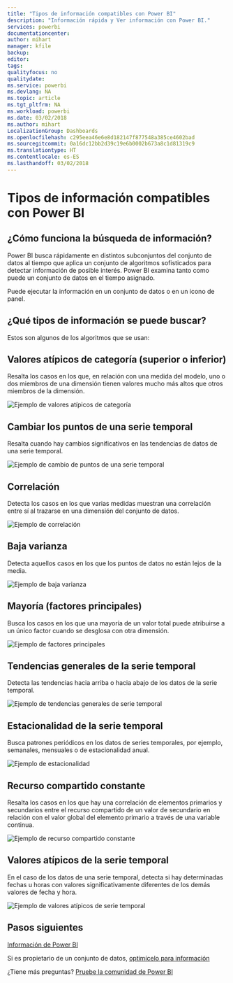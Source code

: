 ```yaml
---
title: "Tipos de información compatibles con Power BI"
description: "Información rápida y Ver información con Power BI."
services: powerbi
documentationcenter: 
author: mihart
manager: kfile
backup: 
editor: 
tags: 
qualityfocus: no
qualitydate: 
ms.service: powerbi
ms.devlang: NA
ms.topic: article
ms.tgt_pltfrm: NA
ms.workload: powerbi
ms.date: 03/02/2018
ms.author: mihart
LocalizationGroup: Dashboards
ms.openlocfilehash: c295eea46e6e8d182147f877548a385ce4602bad
ms.sourcegitcommit: 0a16dc12bb2d39c19e6b0002b673a8c1d81319c9
ms.translationtype: HT
ms.contentlocale: es-ES
ms.lasthandoff: 03/02/2018
---
```

# <a name="types-of-insights-supported-by-power-bi"></a>Tipos de información compatibles con Power BI
## <a name="how-does-insights-work"></a>¿Cómo funciona la búsqueda de información?
Power BI busca rápidamente en distintos subconjuntos del conjunto de datos al tiempo que aplica un conjunto de algoritmos sofisticados para detectar información de posible interés. Power BI examina tanto como puede un conjunto de datos en el tiempo asignado.

Puede ejecutar la información en un conjunto de datos o en un icono de panel.   

## <a name="what-types-of-insights-can-we-find"></a>¿Qué tipos de información se puede buscar?
Estos son algunos de los algoritmos que se usan:

## <a name="category-outliers-topbottom"></a>Valores atípicos de categoría (superior o inferior)
Resalta los casos en los que, en relación con una medida del modelo, uno o dos miembros de una dimensión tienen valores mucho más altos que otros miembros de la dimensión.  

![Ejemplo de valores atípicos de categoría](media/service-insight-types/pbi_auto_insight_types_category_outliers.png)

## <a name="change-points-in-a-time-series"></a>Cambiar los puntos de una serie temporal
Resalta cuando hay cambios significativos en las tendencias de datos de una serie temporal.

![Ejemplo de cambio de puntos de una serie temporal](media/service-insight-types/pbi_auto_insight_types_changepoint.png)

## <a name="correlation"></a>Correlación
Detecta los casos en los que varias medidas muestran una correlación entre sí al trazarse en una dimensión del conjunto de datos.

![Ejemplo de correlación](media/service-insight-types/pbi_auto_insight_types_correlation.png)

## <a name="low-variance"></a>Baja varianza
Detecta aquellos casos en los que los puntos de datos no están lejos de la media.

![Ejemplo de baja varianza](media/service-insight-types/power-bi-low-variance.png)

## <a name="majority-major-factors"></a>Mayoría (factores principales)
Busca los casos en los que una mayoría de un valor total puede atribuirse a un único factor cuando se desglosa con otra dimensión.  

![Ejemplo de factores principales](media/service-insight-types/pbi_auto_insight_types_majority.png)

## <a name="overall-trends-in-time-series"></a>Tendencias generales de la serie temporal
Detecta las tendencias hacia arriba o hacia abajo de los datos de la serie temporal.

![Ejemplo de tendencias generales de serie temporal](media/service-insight-types/pbi_auto_insight_types_trend.png)

## <a name="seasonality-in-time-series"></a>Estacionalidad de la serie temporal
Busca patrones periódicos en los datos de series temporales, por ejemplo, semanales, mensuales o de estacionalidad anual.

![Ejemplo de estacionalidad](media/service-insight-types/pbi_auto_insight_types_seasonality_new.png)

## <a name="steady-share"></a>Recurso compartido constante
Resalta los casos en los que hay una correlación de elementos primarios y secundarios entre el recurso compartido de un valor de secundario en relación con el valor global del elemento primario a través de una variable continua.

![Ejemplo de recurso compartido constante](media/service-insight-types/pbi_auto_insight_types_steadyshare.png)

## <a name="time-series-outliers"></a>Valores atípicos de la serie temporal
En el caso de los datos de una serie temporal, detecta si hay determinadas fechas u horas con valores significativamente diferentes de los demás valores de fecha y hora.

![Ejemplo de valores atípicos de serie temporal](media/service-insight-types/pbi_auto_insight_types_time_series_outliers.png)

## <a name="next-steps"></a>Pasos siguientes
[Información de Power BI](service-insights.md)

Si es propietario de un conjunto de datos, [optimícelo para información](service-insights-optimize.md)

¿Tiene más preguntas? [Pruebe la comunidad de Power BI](http://community.powerbi.com/)

